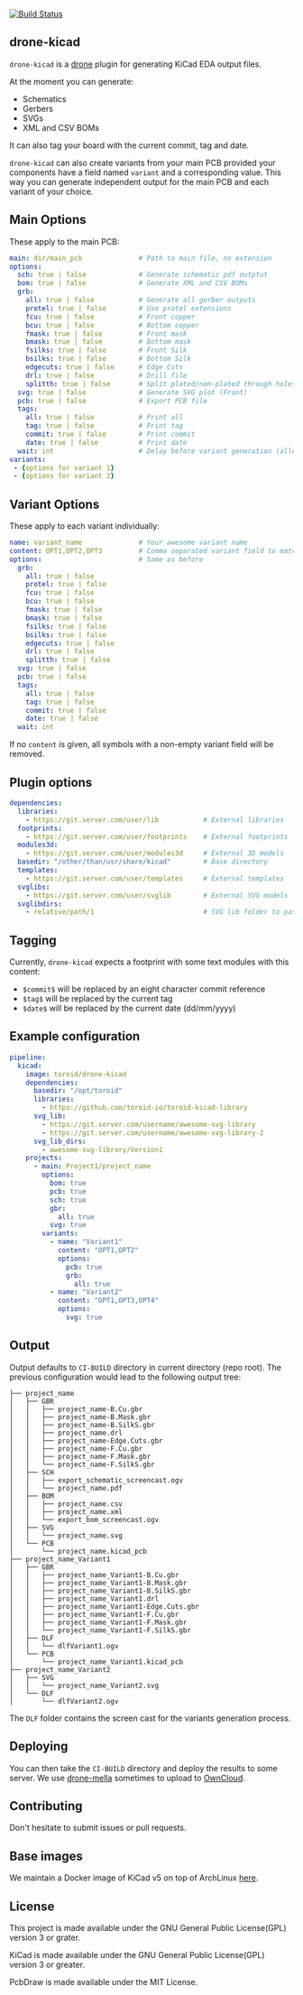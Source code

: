 [![Build Status](https://bianca.toroid.io/api/badges/Toroid-io/drone-kicad/status.svg?branch=master)](https://bianca.toroid.io/Toroid-io/drone-kicad)
## drone-kicad

`drone-kicad` is a [drone](https://github.com/drone/drone) plugin for
generating KiCad EDA output files.

At the moment you can generate:

 - Schematics
 - Gerbers
 - SVGs
 - XML and CSV BOMs

It can also tag your board with the current commit, tag and date.

`drone-kicad` can also create variants from your main PCB provided your
components have a field named `variant` and a corresponding value. This
way you can generate independent output for the main PCB and each
variant of your choice.

## Main Options

These apply to the main PCB:

```yml
main: dir/main_pcb              # Path to main file, no extension
options:
  sch: true | false             # Generate schematic pdf outptut
  bom: true | false             # Generate XML and CSV BOMs
  grb:
    all: true | false           # Generate all gerber outputs
    protel: true | false        # Use protel extensions
    fcu: true | false           # Front copper
    bcu: true | false           # Bottom copper
    fmask: true | false         # Front mask
    bmask: true | false         # Bottom mask
    fsilks: true | false        # Front Silk
    bsilks: true | false        # Bottom Silk
    edgecuts: true | false      # Edge Cuts
    drl: true | false           # Drill file
    splitth: true | false       # Split plated/non-plated through holes
  svg: true | false             # Generate SVG plot (Front)
  pcb: true | false             # Export PCB file
  tags:
    all: true | false           # Print all
    tag: true | false           # Print tag
    commit: true | false        # Print commit
    date: true | false          # Print date
  wait: int                     # Delay before variant generation (allows Pcbnew to fully load)
variants:
 - {options for variant 1}
 - {options for variant 2}
```

## Variant Options

These apply to each variant individually:

```yml
name: variant_name              # Your awesome variant name
content: OPT1,OPT2,OPT3         # Comma separated variant field to match
options:                        # Same as before
  grb:
    all: true | false
    protel: true | false
    fcu: true | false
    bcu: true | false
    fmask: true | false
    bmask: true | false
    fsilks: true | false
    bsilks: true | false
    edgecuts: true | false
    drl: true | false
    splitth: true | false
  svg: true | false
  pcb: true | false
  tags:
    all: true | false
    tag: true | false
    commit: true | false
    date: true | false
  wait: int
```

If no `content` is given, all symbols with a non-empty variant field
will be removed.

## Plugin options

```yml
dependencies:
  libraries:
    - https://git.server.com/user/lib           # External libraries
  footprints:
    - https://git.server.com/user/footprints    # External footprints
  modules3d:
    - https://git.server.com/user/modules3d     # External 3D models
  basedir: "/other/than/usr/share/kicad"        # Base directory
  templates:
    - https://git.server.com/user/templates     # External templates
  svglibs:
    - https://git.server.com/user/svglib        # External SVG models
  svglibdirs:
    - relative/path/1                           # SVG lib folder to pass to the svg generator
```

## Tagging

Currently, `drone-kicad` expects a footprint with some text modules with
this content:

 - `$commit$` will be replaced by an eight character commit reference
 - `$tag$` will be replaced by the current tag
 - `$date$` will be replaced by the current date (dd/mm/yyyy)

## Example configuration

```yml
pipeline:
  kicad:
    image: toroid/drone-kicad
    dependencies:
      basedir: "/opt/toroid"
      libraries:
        - https://github.com/toroid-io/toroid-kicad-library
      svg_lib:
        - https://git.server.com/username/awesome-svg-library
        - https://git.server.com/username/awesome-svg-library-2
      svg_lib_dirs:
        - awesome-svg-library/Version1
    projects:
      - main: Project1/project_name
        options:
          bom: true
          pcb: true
          sch: true
          gbr:
            all: true
          svg: true
        variants:
          - name: "Variant1"
            content: "OPT1,OPT2"
            options:
              pcb: true
              grb:
                all: true
          - name: "Variant2"
            content: "OPT1,OPT3,OPT4"
            options:
              svg: true
```

## Output

Output defaults to `CI-BUILD` directory in current directory (repo
root). The previous configuration would lead to the following output
tree:

```
├── project_name
│   ├── GBR
│   │   ├── project_name-B.Cu.gbr
│   │   ├── project_name-B.Mask.gbr
│   │   ├── project_name-B.SilkS.gbr
│   │   ├── project_name.drl
│   │   ├── project_name-Edge.Cuts.gbr
│   │   ├── project_name-F.Cu.gbr
│   │   ├── project_name-F.Mask.gbr
│   │   └── project_name-F.SilkS.gbr
│   ├── SCH
│   │   ├── export_schematic_screencast.ogv
│   │   └── project_name.pdf
│   ├── BOM
│   │   ├── project_name.csv
│   │   ├── project_name.xml
│   │   └── export_bom_screencast.ogv
│   ├── SVG
│   │   └── project_name.svg
│   └── PCB
│       └── project_name.kicad_pcb
├── project_name_Variant1
│   ├── GBR
│   │   ├── project_name_Variant1-B.Cu.gbr
│   │   ├── project_name_Variant1-B.Mask.gbr
│   │   ├── project_name_Variant1-B.SilkS.gbr
│   │   ├── project_name_Variant1.drl
│   │   ├── project_name_Variant1-Edge.Cuts.gbr
│   │   ├── project_name_Variant1-F.Cu.gbr
│   │   ├── project_name_Variant1-F.Mask.gbr
│   │   └── project_name_Variant1-F.SilkS.gbr
│   ├── DLF
│   │   └── dlfVariant1.ogv
│   └── PCB
│       └── project_name_Variant1.kicad_pcb
├── project_name_Variant2
│   ├── SVG
│   │   └── project_name_Variant2.svg
│   └── DLF
│       └── dlfVariant2.ogv
```

The `DLF` folder contains the screen cast for the variants generation process.

## Deploying

You can then take the `CI-BUILD` directory and deploy the results to some server. We use [drone-mella](https://github.com/Toroid-io/drone-mella) sometimes to upload to [OwnCloud](https://owncloud.org/).

## Contributing

Don't hesitate to submit issues or pull requests.

## Base images

We maintain a Docker image of KiCad v5 on top of ArchLinux [here](https://hub.docker.com/r/toroid/kicad-base/).

## License

This project is made available under the GNU General Public License(GPL) version 3 or grater.

KiCad is made available under the GNU General Public License(GPL) version 3 or greater.

PcbDraw is made available under the MIT License.
